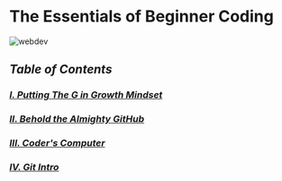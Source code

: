 # The Essentials of Beginner Coding #

![webdev](https://encrypted-tbn0.gstatic.com/images?q=tbn:ANd9GcQnA-5lgailBPL6NG0n_1xhvuMNkefVNyYr9w&usqp=CAU)


## *Table of Contents* ##
### _[I. Putting The G in Growth Mindset](https://marco-senpai.github.io/putting-the-g.github.io/)_ ###

### _[II. Behold the Almighty GitHub](https://marco-senpai.github.io/the-almighty.github.io/)_ ###

### _[III. Coder's Computer](https://marco-senpai.github.io/coders-computer.github.io/)_ ###

### _[IV. Git Intro](https://marco-senpai.github.io/git-intro.github.io/)_ ###
